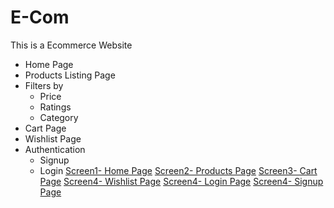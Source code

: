 # E-Com
This is a Ecommerce Website
- Home Page
- Products Listing Page
- Filters by
    - Price
    - Ratings
    - Category
- Cart Page
- Wishlist Page
- Authentication
    - Signup
    - Login
[Screen1- Home Page](https://y-lux.netlify.app/)
[Screen2- Products Page](https://y-lux.netlify.app/productspage/productspage.html)
[Screen3- Cart Page](https://y-lux.netlify.app/cart/cart.html)
[Screen4- Wishlist Page](https://y-lux.netlify.app/wishlist/wishlist.html)
[Screen4- Login Page](https://y-lux.netlify.app/login/login.html)
[Screen4- Signup Page](https://y-lux.netlify.app/signup/signup.html)
